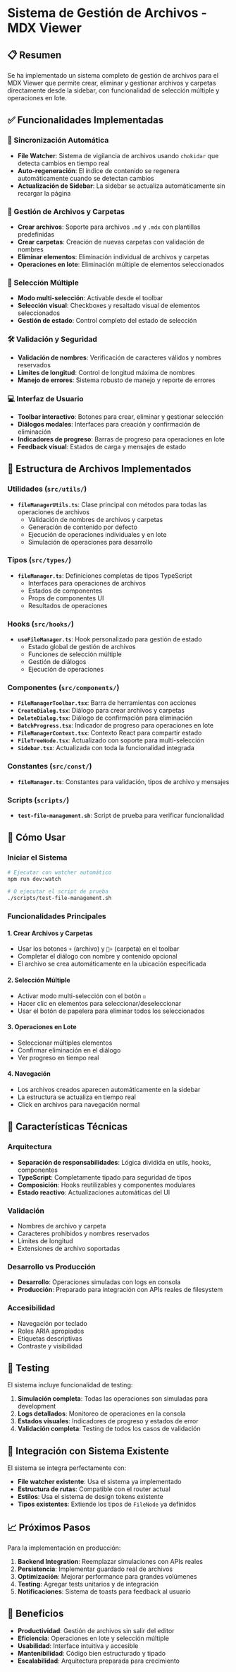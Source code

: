 # Sistema de Gestión de Archivos - MDX Viewer

## 📋 Resumen

Se ha implementado un sistema completo de gestión de archivos para el MDX Viewer que permite crear, eliminar y gestionar archivos y carpetas directamente desde la sidebar, con funcionalidad de selección múltiple y operaciones en lote.

## ✅ Funcionalidades Implementadas

### 🔄 Sincronización Automática

-   **File Watcher**: Sistema de vigilancia de archivos usando `chokidar` que detecta cambios en tiempo real
-   **Auto-regeneración**: El índice de contenido se regenera automáticamente cuando se detectan cambios
-   **Actualización de Sidebar**: La sidebar se actualiza automáticamente sin recargar la página

### 📁 Gestión de Archivos y Carpetas

-   **Crear archivos**: Soporte para archivos `.md` y `.mdx` con plantillas predefinidas
-   **Crear carpetas**: Creación de nuevas carpetas con validación de nombres
-   **Eliminar elementos**: Eliminación individual de archivos y carpetas
-   **Operaciones en lote**: Eliminación múltiple de elementos seleccionados

### 🎯 Selección Múltiple

-   **Modo multi-selección**: Activable desde el toolbar
-   **Selección visual**: Checkboxes y resaltado visual de elementos seleccionados
-   **Gestión de estado**: Control completo del estado de selección

### 🛠️ Validación y Seguridad

-   **Validación de nombres**: Verificación de caracteres válidos y nombres reservados
-   **Límites de longitud**: Control de longitud máxima de nombres
-   **Manejo de errores**: Sistema robusto de manejo y reporte de errores

### 💻 Interfaz de Usuario

-   **Toolbar interactivo**: Botones para crear, eliminar y gestionar selección
-   **Diálogos modales**: Interfaces para creación y confirmación de eliminación
-   **Indicadores de progreso**: Barras de progreso para operaciones en lote
-   **Feedback visual**: Estados de carga y mensajes de estado

## 📂 Estructura de Archivos Implementados

### Utilidades (`src/utils/`)

-   **`fileManagerUtils.ts`**: Clase principal con métodos para todas las operaciones de archivos
    -   Validación de nombres de archivos y carpetas
    -   Generación de contenido por defecto
    -   Ejecución de operaciones individuales y en lote
    -   Simulación de operaciones para desarrollo

### Tipos (`src/types/`)

-   **`fileManager.ts`**: Definiciones completas de tipos TypeScript
    -   Interfaces para operaciones de archivos
    -   Estados de componentes
    -   Props de componentes UI
    -   Resultados de operaciones

### Hooks (`src/hooks/`)

-   **`useFileManager.ts`**: Hook personalizado para gestión de estado
    -   Estado global de gestión de archivos
    -   Funciones de selección múltiple
    -   Gestión de diálogos
    -   Ejecución de operaciones

### Componentes (`src/components/`)

-   **`FileManagerToolbar.tsx`**: Barra de herramientas con acciones
-   **`CreateDialog.tsx`**: Diálogo para crear archivos y carpetas
-   **`DeleteDialog.tsx`**: Diálogo de confirmación para eliminación
-   **`BatchProgress.tsx`**: Indicador de progreso para operaciones en lote
-   **`FileManagerContext.tsx`**: Contexto React para compartir estado
-   **`FileTreeNode.tsx`**: Actualizado con soporte para multi-selección
-   **`Sidebar.tsx`**: Actualizada con toda la funcionalidad integrada

### Constantes (`src/const/`)

-   **`fileManager.ts`**: Constantes para validación, tipos de archivo y mensajes

### Scripts (`scripts/`)

-   **`test-file-management.sh`**: Script de prueba para verificar funcionalidad

## 🚀 Cómo Usar

### Iniciar el Sistema

```bash
# Ejecutar con watcher automático
npm run dev:watch

# O ejecutar el script de prueba
./scripts/test-file-management.sh
```

### Funcionalidades Principales

#### 1. Crear Archivos y Carpetas

-   Usar los botones `+` (archivo) y `📁+` (carpeta) en el toolbar
-   Completar el diálogo con nombre y contenido opcional
-   El archivo se crea automáticamente en la ubicación especificada

#### 2. Selección Múltiple

-   Activar modo multi-selección con el botón `☑️`
-   Hacer clic en elementos para seleccionar/deseleccionar
-   Usar el botón de papelera para eliminar todos los seleccionados

#### 3. Operaciones en Lote

-   Seleccionar múltiples elementos
-   Confirmar eliminación en el diálogo
-   Ver progreso en tiempo real

#### 4. Navegación

-   Los archivos creados aparecen automáticamente en la sidebar
-   La estructura se actualiza en tiempo real
-   Click en archivos para navegación normal

## 🔧 Características Técnicas

### Arquitectura

-   **Separación de responsabilidades**: Lógica dividida en utils, hooks, componentes
-   **TypeScript**: Completamente tipado para seguridad de tipos
-   **Composición**: Hooks reutilizables y componentes modulares
-   **Estado reactivo**: Actualizaciones automáticas del UI

### Validación

-   Nombres de archivo y carpeta
-   Caracteres prohibidos y nombres reservados
-   Límites de longitud
-   Extensiones de archivo soportadas

### Desarrollo vs Producción

-   **Desarrollo**: Operaciones simuladas con logs en consola
-   **Producción**: Preparado para integración con APIs reales de filesystem

### Accesibilidad

-   Navegación por teclado
-   Roles ARIA apropiados
-   Etiquetas descriptivas
-   Contraste y visibilidad

## 🧪 Testing

El sistema incluye funcionalidad de testing:

1. **Simulación completa**: Todas las operaciones son simuladas para development
2. **Logs detallados**: Monitoreo de operaciones en la consola
3. **Estados visuales**: Indicadores de progreso y estados de error
4. **Validación completa**: Testing de todos los casos de validación

## 🔄 Integración con Sistema Existente

El sistema se integra perfectamente con:

-   **File watcher existente**: Usa el sistema ya implementado
-   **Estructura de rutas**: Compatible con el router actual
-   **Estilos**: Usa el sistema de design tokens existente
-   **Tipos existentes**: Extiende los tipos de `FileNode` ya definidos

## 📈 Próximos Pasos

Para la implementación en producción:

1. **Backend Integration**: Reemplazar simulaciones con APIs reales
2. **Persistencia**: Implementar guardado real de archivos
3. **Optimización**: Mejorar performance para grandes volúmenes
4. **Testing**: Agregar tests unitarios y de integración
5. **Notificaciones**: Sistema de toasts para feedback al usuario

## 🎯 Beneficios

-   **Productividad**: Gestión de archivos sin salir del editor
-   **Eficiencia**: Operaciones en lote y selección múltiple
-   **Usabilidad**: Interface intuitiva y accesible
-   **Mantenibilidad**: Código bien estructurado y tipado
-   **Escalabilidad**: Arquitectura preparada para crecimiento
